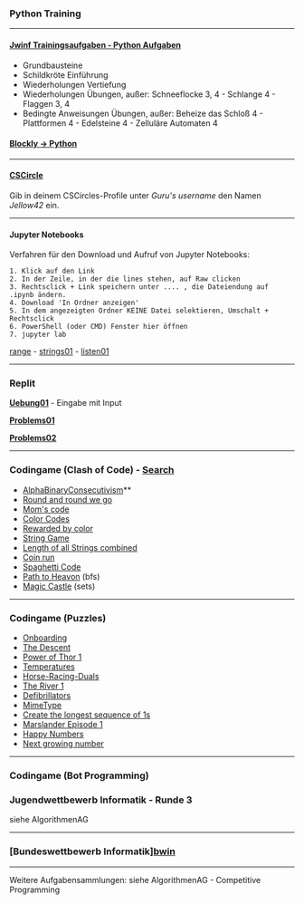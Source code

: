 ### Python Training

---

#### [Jwinf Trainingsaufgaben - Python Aufgaben](https://jwinf.de/contest/?filter=open)
  - Grundbausteine 
  - Schildkröte Einführung
  - Wiederholungen Vertiefung
  - Wiederholungen Übungen, außer: Schneeflocke 3, 4 - Schlange 4 - Flaggen 3, 4
  - Bedingte Anweisungen Übungen, außer: Beheize das Schloß 4 - Plattformen 4 - Edelsteine 4 - Zelluläre Automaten 4

####  [Blockly -> Python](./blockly.md)
---

#### [CSCircle](https://cscircles.cemc.uwaterloo.ca/2-de/) 
Gib in deinem CSCircles-Profile unter *Guru's username* den Namen *Jellow42* ein.

---

#### Jupyter Notebooks

Verfahren für den Download und Aufruf von Jupyter Notebooks:
```
1. Klick auf den Link
2. In der Zeile, in der die lines stehen, auf Raw clicken
3. Rechtsclick + Link speichern unter .... , die Dateiendung auf .ipynb ändern.
4. Download 'In Ordner anzeigen'
5. In dem angezeigten Ordner KEINE Datei selektieren, Umschalt + Rechtsclick
6. PowerShell (oder CMD) Fenster hier öffnen 
7. jupyter lab
```
  
[range](https://github.com/ktheu/Training/blob/master/range.ipynb) -
[strings01](https://github.com/ktheu/Training/blob/master/strings01.ipynb) -
[listen01](https://github.com/ktheu/Training/blob/master/listen01.ipynb)

---

### Replit

**[Uebung01](https://replit.com/teams/join/gfqmlkfosjwreymbzggsqasfironqrzk-Uebung01)** - Eingabe mit Input  

**[Problems01](https://replit.com/teams/join/rwakwbrblvkwmttibbgkyxvqxbxtxtga-Problems01)** 

**[Problems02](https://replit.com/teams/join/gyahpukiufxyrnfbmhswmzmvlniyfmwu-Problems02)**

---

### Codingame (Clash of Code) - [Search](https://codingame.tools/)

- [AlphaBinaryConsecutivism](https://www.codingame.com/ide/demo/9199892766710c114e06aebebe23a551b181a7)**
- [Round and round we go](https://www.codingame.com/ide/demo/873603c1e90bf4ae0082e0301f7b7127c77732)
- [Mom's code](https://www.codingame.com/ide/demo/8962442d406fb7eb156976c3f6395c9cf39399)
- [Color Codes](https://www.codingame.com/ide/demo/840248a983d4c0e0597d9f62a5333421698c05)
- [Rewarded by color](https://www.codingame.com/ide/demo/89600103ff374def3f38c23a97eaf91f7a4182)
- [String Game](https://www.codingame.com/contribute/view/7263300a83cf4aad1573c6e6abb28a56e2d2)
- [Length of all Strings combined](https://www.codingame.com/contribute/view/198bb07d4181035e6d8a696cfae37ea97f7)
- [Coin run](https://www.codingame.com/contribute/view/536374d27b4ef2c99705c139e08394c5b09f)
- [Spaghetti Code](https://www.codingame.com/ide/demo/855519dd710cdb3d6dd382c4b5285a463dfef8)
- [Path to Heavon](https://www.codingame.com/contribute/view/53915bfab5116cdb2139c3c04858569efe67) (bfs)
- [Magic Castle](https://www.codingame.com/contribute/view/7759f18c977a21cc12e2b85a8bea60bf3642) (sets)

---

### Codingame (Puzzles)
- [Onboarding](https://www.codingame.com/training/easy/onboarding)
- [The Descent](https://www.codingame.com/training/easy/the-descent)
- [Power of Thor 1](https://www.codingame.com/training/easy/power-of-thor-episode-1)
- [Temperatures](https://www.codingame.com/training/easy/temperatures)
- [Horse-Racing-Duals](https://www.codingame.com/training/easy/horse-racing-duals)
- [The River 1](https://www.codingame.com/training/easy/the-river-i-)
- [Defibrillators](https://www.codingame.com/training/easy/defibrillators)
- [MimeType](https://www.codingame.com/training/easy/mime-type)
- [Create the longest sequence of 1s](https://www.codingame.com/training/easy/create-the-longest-sequence-of-1s)
- [Marslander Episode 1](https://www.codingame.com/training/easy/mars-lander-episode-1)
- [Happy Numbers](https://www.codingame.com/training/easy/happy-numbers)
- [Next growing number](https://www.codingame.com/training/easy/next-growing-number)

---

### Codingame (Bot Programming)


### Jugendwettbewerb Informatik - Runde 3

siehe AlgorithmenAG

---
### [Bundeswettbewerb Informatik][bwin](https://bwinf.de/)

---
Weitere Aufgabensammlungen: siehe AlgorithmenAG - Competitive Programming




